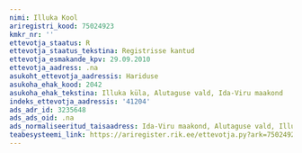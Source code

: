 ```yaml
---
nimi: Illuka Kool
ariregistri_kood: 75024923
kmkr_nr: ''
ettevotja_staatus: R
ettevotja_staatus_tekstina: Registrisse kantud
ettevotja_esmakande_kpv: 29.09.2010
ettevotja_aadress: .na
asukoht_ettevotja_aadressis: Hariduse
asukoha_ehak_kood: 2042
asukoha_ehak_tekstina: Illuka küla, Alutaguse vald, Ida-Viru maakond
indeks_ettevotja_aadressis: '41204'
ads_adr_id: 3235648
ads_ads_oid: .na
ads_normaliseeritud_taisaadress: Ida-Viru maakond, Alutaguse vald, Illuka küla, Hariduse
teabesysteemi_link: https://ariregister.rik.ee/ettevotja.py?ark=75024923&ref=rekvisiidid
---
```

